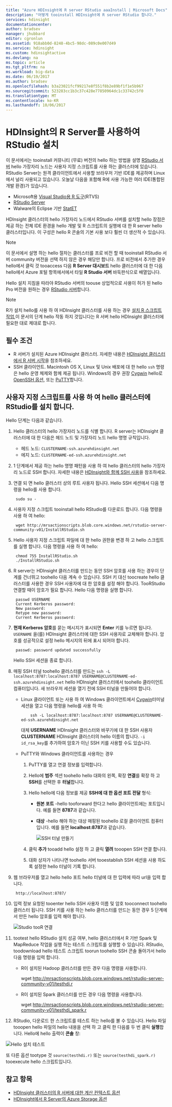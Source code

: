```yaml
---
title: "Azure HDInsight에 R server RStudio aaaInstall | Microsoft Docs"
description: "어떻게 tooinstall HDInsight에 R server RStudio 합니다."
services: hdinsight
documentationcenter: 
author: bradsev
manager: jhubbard
editor: cgronlun
ms.assetid: 918abb0d-8248-4bc5-98dc-089c0e007d49
ms.service: hdinsight
ms.custom: hdinsightactive
ms.devlang: na
ms.topic: article
ms.tgt_pltfrm: na
ms.workload: big-data
ms.date: 06/19/2017
ms.author: bradsev
ms.openlocfilehash: b3a23021fcf99217e8f551f8b2e89bf1f1e5b967
ms.sourcegitcommit: 523283cc1b3c37c428e77850964dc1c33742c5f0
ms.translationtype: MT
ms.contentlocale: ko-KR
ms.lasthandoff: 10/06/2017
---
```

# <a name="installing-rstudio-with-r-server-on-hdinsight"></a>HDInsight의 R Server를 사용하여 RStudio 설치

이 문서에서는 tooinstall 커뮤니티 (무료) 버전의 hello 하는 방법을 설명 [RStudio 서버](https://www.rstudio.com/products/rstudio-server/) hello 가장자리 노드는 사용자 지정 스크립트를 사용 하는 클러스터에 있습니다. RStudio Server는 원격 클라이언트에서 사용할 브라우저 기반 IDE를 제공하며 Linux에서 널리 사용되고 있습니다. 오늘날 다음을 포함해 R에 사용 가능한 여러 IDE(통합된 개발 환경)가 있습니다.

- Microsoft용 [Visual Studio용 R 도구](https://www.visualstudio.com/en-us/features/rtvs-vs.aspx)(RTVS) 
- [RStudio Server](https://www.rstudio.com/products/rstudio-server/) 
- Walware의 Eclipse 기반 [StatET](http://www.walware.de/goto/statet)

HDInsight 클러스터의 hello 가장자리 노드에서 RStudio 서버를 설치할 hello 장점은 제공 하는 전체 IDE 환경을 hello 개발 및 R 스크립트의 실행에 대 한 R server hello 클러스터입니다. 이 구성은 hello R 콘솔의 기본 사용 보다 훨씬 더 생산적 수 있습니다.

> [!NOTE]
> 이 문서에서 설명 하는 hello 절차는 클러스터를 프로 비전 할 때 tooinstall RStudio 서버 community 버전을 선택 하지 않은 경우 해당만 합니다. 프로 비전에서 추가한 경우 hello에서 클릭 것 tooaccess 다음 **R Server 대시보드** hello 클러스터에 대 한 다음 hello에서 Azure 포털 항목에서에서 타일 **R Studio 서버** 바둑판식으로 배열입니다. 

Hello 설치 지침을 따라야 RStudio 서버의 toouse 상업적으로 사용이 허가 된 hello Pro 버전을 원하는 경우 [RStudio 서버](https://www.rstudio.com/products/rstudio/download-server/)합니다.

> [!NOTE]
> R가 설치 hello를 사용 하 여 HDInsight 클러스터를 사용 하는 경우 [설치 R 스크립트 작업](hdinsight-hadoop-r-scripts-linux.md),이 문서의 단계 hello 작동 하지 것입니다는 R 서버 hello HDInsight 클러스터에 필요한 대로 제대로 합니다.
>
> 

## <a name="prerequisites"></a>필수 조건

* R 서버가 설치된 Azure HDInsight 클러스터. 자세한 내용은 [HDInsight 클러스터에서 R 서버 시작](hdinsight-hadoop-r-server-get-started.md)을 참조하세요.
* SSH 클라이언트. Macintosh OS X, Linux 및 Unix 배포에 대 한 hello `ssh` 명령은 hello 운영 체제와 함께 제공 됩니다. Windows의 경우 권장 [Cygwin](http://www.redhat.com/services/custom/cygwin/) hello로 [OpenSSH 옵션](https://www.youtube.com/watch?v=CwYSvvGaiWU), 또는 [PuTTY](http://www.chiark.greenend.org.uk/~sgtatham/putty/download.html)합니다.  

## <a name="install-rstudio-on-hello-cluster-using-a-custom-script"></a>사용자 지정 스크립트를 사용 하 여 hello 클러스터에 RStudio를 설치 합니다.

Hello 단계는 다음과 같습니다.

1. Hello 클러스터의 hello 가장자리 노드를 식별 합니다. R server는 HDInsight 클러스터에 대 한 다음은 헤드 노드 및 가장자리 노드 hello 명명 규칙입니다.
   * 헤드 노드: `CLUSTERNAME-ssh.azurehdinsight.net`
   * 에지 노드: `CLUSTERNAME-ed-ssh.azurehdinsight.net` 

2. 1 단계에서 제공 하는 hello 명명 패턴을 사용 하 여 hello 클러스터의 hello 가장자리 노드로 SSH 합니다. 자세한 내용은 [HDInsight와 함께 SSH 사용](hdinsight-hadoop-linux-use-ssh-unix.md)을 참조하세요.

3. 연결 되 면 hello 클러스터 상의 루트 사용자 됩니다. Hello SSH 세션에서 다음 명령을 hello를 사용 합니다.

        sudo su -

4. 사용자 지정 스크립트 tooinstall hello RStudio를 다운로드 합니다. 다음 명령을 사용 하 여 hello:

        wget http://mrsactionscripts.blob.core.windows.net/rstudio-server-community-v01/InstallRStudio.sh

5. Hello 사용자 지정 스크립트 파일에 대 한 hello 권한을 변경 하 고 hello 스크립트를 실행 합니다. 다음 명령을 사용 하 여 hello:

        chmod 755 InstallRStudio.sh
        ./InstallRStudio.sh

6. R server는 HDInsight 클러스터를 만드는 동안 SSH 암호를 사용 하는 경우이 단계를 건너뛰고 toohello 다음 계속 수 있습니다. SSH 키 대신 toocreate hello 클러스터를 사용한 경우 SSH 사용자에 대 한 암호를 설정 해야 합니다. TooRStudio 연결할 때이 암호가 필요 합니다. Hello 다음 명령을 실행 합니다.

        passwd USERNAME
        Current Kerberos password:
        New password:
        Retype new password:
        Current Kerberos password:


7. **현재 Kerberos 암호**를 묻는 메시지가 표시되면 **Enter** 키를 누르면 됩니다.  `USERNAME` 을(를) HDInsight 클러스터에 대한 SSH 사용자로 교체해야 합니다. 암호를 성공적으로 설정 hello 메시지의 뒤에 표시 되어야 합니다.

        passwd: password updated successfully

    Hello SSH 세션을 종료 합니다.

8. 매핑 SSH 터널 toohello 클러스터를 만드는 `ssh -L localhost:8787:localhost:8787 USERNAME@CLUSTERNAME-ed-ssh.azurehdinsight.net` hello HDInsight 클러스터에서 toohello 클라이언트 컴퓨터입니다. 새 브라우저 세션을 열기 전에 SSH 터널을 만들어야 합니다.

   * Linux 클라이언트 또는 사용 하 여 Windows 클라이언트에서 [Cygwin](http://www.redhat.com/services/custom/cygwin/)터미널 세션을 열고 다음 명령을 hello를 사용 하 여:

             ssh -L localhost:8787:localhost:8787 USERNAME@CLUSTERNAME-ed-ssh.azurehdinsight.net

       대체 **USERNAME** HDInsight 클러스터와 바꾸기에 대 한 SSH 사용자 **CLUSTERNAME** HDInsight 클러스터의 hello 이름의 합니다.
       `-i id_rsa_key`를 추가하여 암호가 이닌 SSH 키를 사용할 수도 있습니다.        
   * PuTTY와 Windows 클라이언트를 사용하는 경우

     1. PuTTY를 열고 연결 정보를 입력합니다.
     2. Hello에 **범주** 섹션 toohello hello 대화의 왼쪽, 확장 **연결**를 확장 하 고 **SSH**를 선택한 후 **터널**합니다.
     3. Hello hello에 다음 정보를 제공 **SSH에 대 한 옵션 포트 전달** 형식:

        * **원본 포트** -hello tooforward 한다고 hello 클라이언트에는 포트입니다. 예를 들면 **8787**과 같습니다.
        * **대상** -hello 해야 하는 대상 매핑된 toohello 로컬 클라이언트 컴퓨터입니다. 예를 들면 **localhost:8787**과 같습니다.

            ![SSH 터널 만들기](./media/hdinsight-hadoop-r-server-install-r-studio/createsshtunnel.png "SSH 터널 만들기")

     4. 클릭 **추가** tooadd hello 설정 하 고 클릭 **열려** tooopen SSH 연결 합니다.
     5. 대화 상자가 나타나면 toohello 서버 tooestablish SSH 세션을 사용 하도록 설정한 hello 터널이 기록 합니다.

9. 웹 브라우저를 열고 hello hello 포트 hello 터널에 대 한 입력에 따라 url을 입력 합니다.

        http://localhost:8787/ 

10. 입력 정보 요청된 tooenter hello SSH 사용자 이름 및 암호 tooconnect toohello 클러스터 됩니다. SSH 키를 사용 하는 hello 클러스터를 만드는 동안 경우 5 단계에서 만든 hello 암호를 입력 해야 합니다.

    ![Studio tooR 연결](./media/hdinsight-hadoop-r-server-install-r-studio/connecttostudio.png "SSH 터널을 만들어")

11. tootest hello RStudio 설치 성공 여부, hello 클러스터에서 R 기반 Spark 및 MapReduce 작업을 실행 하는 테스트 스크립트를 실행할 수 있습니다. RStudio, toodownload hello 테스트 스크립트 toorun toohello SSH 콘솔 돌아가서 hello 다음 명령을 입력 합니다.

    *    R이 설치된 Hadoop 클러스터를 만든 경우 다음 명령을 사용합니다.

            wget http://mrsactionscripts.blob.core.windows.net/rstudio-server-community-v01/testhdi.r
    *    R이 설치된 Spark 클러스터를 만든 경우 다음 명령을 사용합니다.

            wget http://mrsactionscripts.blob.core.windows.net/rstudio-server-community-v01/testhdi_spark.r

12. RStudio, 다운로드 한 스크립트를 테스트 하는 hello를 볼 수 있습니다. Hello 파일 tooopen hello 파일의 hello 내용을 선택 하 고 클릭 한 다음를 두 번 클릭 **실행**합니다. Hello에 hello 출력이 **콘솔** 창:

   ![Hello 설치 테스트](./media/hdinsight-hadoop-r-server-install-r-studio/test-r-script.png "hello 설치 테스트")

또 다른 옵션 tootype 것 `source(testhdi.r)` 또는 `source(testhdi_spark.r)` tooexecute hello 스크립트입니다.

## <a name="see-also"></a>참고 항목

* [HDInsight 클러스터의 R 서버에 대한 계산 컨텍스트 옵션](hdinsight-hadoop-r-server-compute-contexts.md)
* [HDInsight에서 R Server의 Azure Storage 옵션](hdinsight-hadoop-r-server-storage.md)

